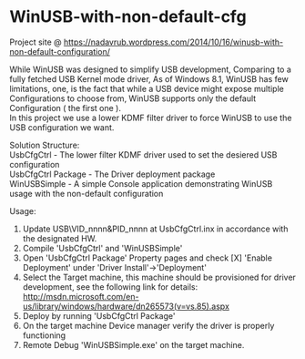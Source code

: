 WinUSB-with-non-default-cfg
===========================

Project site @ https://nadavrub.wordpress.com/2014/10/16/winusb-with-non-default-configuration/

While WinUSB was designed to simplify USB development, Comparing to a fully fetched USB Kernel mode driver, As of 
Windows 8.1, WinUSB has few limitations, one, is the fact that while a USB device might expose multiple Configurations 
to choose from, WinUSB supports only the default Configuration ( the first one ).<br />
In this project we use a lower KDMF filter driver to force WinUSB to use the USB configuration we want.

Solution Structure:<br />
UsbCfgCtrl -          The lower filter KDMF driver used to set the desiered USB configuration<br />
UsbCfgCtrl Package -  The Driver deployment package<br />
WinUSBSimple -        A simple Console application demonstrating WinUSB usage with the non-default configuration<br />

Usage:
1. Update USB\VID_nnnn&PID_nnnn at UsbCfgCtrl.inx in accordance with the designated HW.
2. Compile 'UsbCfgCtrl' and 'WinUSBSimple'<br />
3. Open 'UsbCfgCtrl Package' Property pages and check [X] 'Enable Deployment' under 'Driver Install'->'Deployment'
4. Select the Target machine, this machine should be provisioned for driver development, see the following link for details:
   http://msdn.microsoft.com/en-us/library/windows/hardware/dn265573(v=vs.85).aspx
5. Deploy by running 'UsbCfgCtrl Package'
6. On the target machine Device manager verify the driver is properly functioning
7. Remote Debug 'WinUSBSimple.exe' on the target machine.
